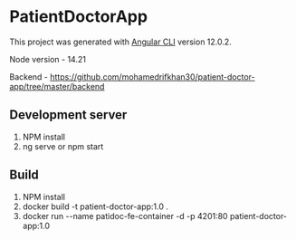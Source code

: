 # PatientDoctorApp

This project was generated with [Angular CLI](https://github.com/angular/angular-cli) version 12.0.2.

Node version - 14.21

Backend - https://github.com/mohamedrifkhan30/patient-doctor-app/tree/master/backend

## Development server

1. NPM install
2. ng serve or npm start

## Build

1. NPM install
2. docker build -t patient-doctor-app:1.0 .
3. docker run --name patidoc-fe-container -d -p 4201:80 patient-doctor-app:1.0
